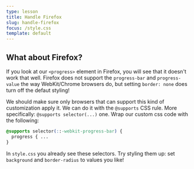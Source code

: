 ```yaml
---
type: lesson
title: Handle Firefox
slug: handle-firefox
focus: /style.css
template: default
---
```


## What about Firefox?

If you look at our `<progress>` element in Firefox, you will see that it doesn't work that well. Firefox does not support the `progress-bar` and `progress-value` the way WebKit/Chrome browsers do, but setting `border: none` does turn off the defaut styling!

We should make sure only browsers that can support this kind of customization apply it. We can do it with the `@supports` CSS rule. More specifically: `@supports selector(...)` one. Wrap our custom css code with the following:

```css
@supports selector(::-webkit-progress-bar) {
  progress { ...
}
```

In `style.css` you already see these selectors. Try styling them up: set `background` and `border-radius` to values you like!